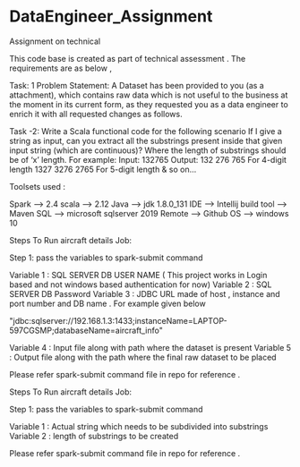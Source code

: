 # DataEngineer_Assignment
Assignment on technical 

This code base is created as part of technical assessment . The requirements are as below ,

Task: 1
Problem Statement: 
A Dataset has been provided to you (as a attachment), which contains raw data 
which is not useful to the business at the moment in its current form, as they 
requested you as a data engineer to enrich it with all requested changes as follows. 

Task -2:
Write a Scala functional code for the following scenario 
If I give a string as input, can you extract all the substrings present inside that given input 
string (which are continuous)?
Where the length of substrings should be of ‘x’ length.
For example: 
Input: 132765
Output:
132
276
765
For 4-digit length 
1327
3276
2765
For 5-digit length & so on…

Toolsets used :


Spark  --> 2.4
scala  --> 2.12
Java  --> jdk 1.8.0_131
IDE  --> Intellij
build tool --> Maven
SQL  --> microsoft sqlserver 2019
Remote  --> Github
OS --> windows 10


Steps To Run aircraft details Job:

Step 1: pass the variables to spark-submit command 

Variable 1 : SQL SERVER DB USER NAME ( This project works in Login based and not windows based authentication for now)
Variable 2 : SQL SERVER DB Password
Variable 3 : JDBC URL made of host , instance and port number and DB name . For example given below

"jdbc:sqlserver://192.168.1.3:1433;instanceName=LAPTOP-597CGSMP;databaseName=aircraft_info"

Variable 4 : Input file along with path where the dataset is present
Variable 5 : Output file along with the path where the final raw dataset to be placed

Please refer spark-submit command file in repo for reference .



Steps To Run aircraft details Job:

Step 1: pass the variables to spark-submit command 

Variable 1 : Actual string which needs to be subdivided into substrings
Variable 2 : length of substrings to be created

Please refer spark-submit command file in repo for reference .